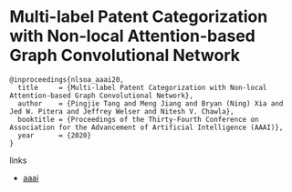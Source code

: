 # Multi-label Patent Categorization with Non-local Attention-based Graph Convolutional Network

```
@inproceedings{nlsoa_aaai20,
  title     = {Multi-label Patent Categorization with Non-local Attention-based Graph Convolutional Network},
  author    = {Pingjie Tang and Meng Jiang and Bryan (Ning) Xia and Jed W. Pitera and Jeffrey Welser and Nitesh V. Chawla},
  booktitle = {Proceedings of the Thirty-Fourth Conference on Association for the Advancement of Artificial Intelligence (AAAI)},
  year      = {2020}
}
```

links
- [aaai](https://aaai.org/Papers/AAAI/2020GB/AAAI-TangP.7162.pdf)
